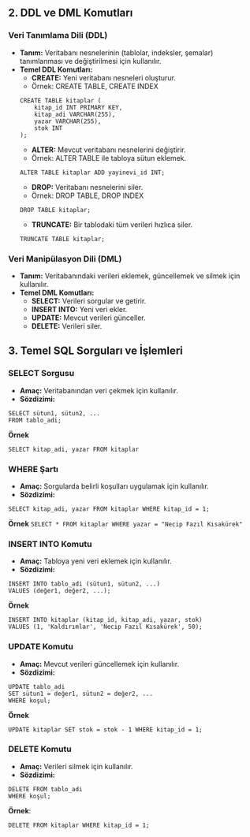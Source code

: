 ## 2. DDL ve DML Komutları

### Veri Tanımlama Dili (DDL)
- **Tanım:** Veritabanı nesnelerinin (tablolar, indeksler, şemalar) tanımlanması ve değiştirilmesi için kullanılır.
- **Temel DDL Komutları:**
	- **CREATE:** Yeni veritabanı nesneleri oluşturur.
	- Örnek: CREATE TABLE, CREATE INDEX
	```
	CREATE TABLE kitaplar (
	    kitap_id INT PRIMARY KEY,
	    kitap_adi VARCHAR(255),
	    yazar VARCHAR(255),
	    stok INT
	);
	```
	- **ALTER:** Mevcut veritabanı nesnelerini değiştirir.
	- Örnek: ALTER TABLE ile tabloya sütun eklemek.
	``` 
	ALTER TABLE kitaplar ADD yayinevi_id INT;
	```
	- **DROP:** Veritabanı nesnelerini siler.
	- Örnek: DROP TABLE, DROP INDEX
	``` 
	DROP TABLE kitaplar;
	```
	- **TRUNCATE:** Bir tablodaki tüm verileri hızlıca siler.
	```
	TRUNCATE TABLE kitaplar;		
	```

### Veri Manipülasyon Dili (DML)
- **Tanım:** Veritabanındaki verileri eklemek, güncellemek ve silmek için kullanılır.
- **Temel DML Komutları:**
	- **SELECT:** Verileri sorgular ve getirir.
	- **INSERT INTO:** Yeni veri ekler.
	- **UPDATE:** Mevcut verileri günceller.
	- **DELETE:** Verileri siler.


## 3. Temel SQL Sorguları ve İşlemleri
### SELECT Sorgusu
- **Amaç:** Veritabanından veri çekmek için kullanılır.
- **Sözdizimi:**
```
SELECT sütun1, sütun2, ...
FROM tablo_adi;
```
**Örnek**
``` 
SELECT kitap_adi, yazar FROM kitaplar 
```

### WHERE Şartı
- **Amaç:** Sorgularda belirli koşulları uygulamak için kullanılır.
- **Sözdizimi:**

```
SELECT kitap_adi, yazar FROM kitaplar WHERE kitap_id = 1;
```

**Örnek**
`SELECT * FROM kitaplar WHERE yazar = "Necip Fazıl Kısakürek"`
### INSERT INTO Komutu

- **Amaç:** Tabloya yeni veri eklemek için kullanılır.
- **Sözdizimi:**
```
INSERT INTO tablo_adi (sütun1, sütun2, ...)
VALUES (değer1, değer2, ...);
```
**Örnek**
```
INSERT INTO kitaplar (kitap_id, kitap_adi, yazar, stok) 
VALUES (1, 'Kaldırımlar', 'Necip Fazıl Kısakürek', 50);
```

### UPDATE Komutu

- **Amaç:** Mevcut verileri güncellemek için kullanılır.
- **Sözdizimi:**
```
UPDATE tablo_adi
SET sütun1 = değer1, sütun2 = değer2, ...
WHERE koşul;
```
**Örnek**
```
UPDATE kitaplar SET stok = stok - 1 WHERE kitap_id = 1;
```
### DELETE Komutu

- **Amaç:** Verileri silmek için kullanılır.
- **Sözdizimi:**
```
DELETE FROM tablo_adi
WHERE koşul;
```

**Örnek**:
```
DELETE FROM kitaplar WHERE kitap_id = 1;
```

